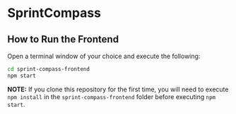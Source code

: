 # SprintCompass

## How to Run the Frontend

Open a terminal window of your choice and execute the following:

```bash
cd sprint-compass-frontend
npm start
```

**NOTE:** If you clone this repository for the first time, you will need to execute `npm install` in the `sprint-compass-frontend` folder before executing `npm start`.
